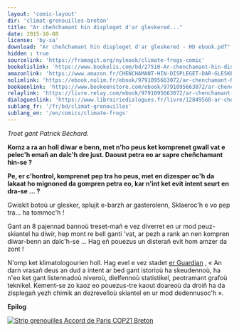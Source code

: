 ```yaml
---
layout: 'comic-layout'
dir: 'climat-grenouilles-breton'
title: "Ar cheñchamant hin displeget d'ar gleskered..."
date: 2015-10-08
license: 'by-sa'
download: "Ar cheñchamant hin displeget d'ar gleskered - HD ebook.pdf"
hidden : true
sourcelink: 'https://framagit.org/nylnook/climate-frogs-comic'
bookelislink: 'https://www.bookelis.com/bd/27510-Ar-chenchamant-hin-displeget-d-ar-gleskered.html'
amazonlink: 'https://www.amazon.fr/CHEÑCHAMANT-HIN-DISPLEGET-DAR-GLESKERED-ebook/dp/B074CCZGKB/'
nolimlink: 'https://ebook.nolim.fr/ebook/9791095663072/ar-chenchamant-hin-displeget-d-ar-gleskered-nylnook'
bookeenlink: 'https://www.bookeenstore.com/ebook/9791095663072/ar-chenchamant-hin-displeget-d-ar-gleskered-nylnook'
relaylink: 'https://livre.relay.com/ebook/9791095663072/ar-chenchamant-hin-displeget-d-ar-gleskered-nylnook'
dialogueslink: 'https://www.librairiedialogues.fr/livre/12849560-ar-chenchamant-hin-displeget-d-ar-gleskered-nylnook-nylnook'
sublang_fr: '/fr/bd/climat-grenouilles'
sublang_en: '/en/comics/climate-frogs'
---
```

*Troet gant Patrick Béchard.*

**Komz a ra an holl diwar e benn, met n'ho peus ket komprenet gwall vat e pelec'h emañ an dalc'h dre just. Daoust petra eo ar sapre cheñchamant hin-se ?**

**Pe, er c'hontrol, komprenet pep tra ho peus, met en dizesper oc'h da lakaat ho mignoned da gompren petra eo, kar n'int ket evit intent seurt en dra-se ... ?**

Gwiskit botoù ur glesker, splujit e-barzh ar gasterolenn, Sklaeroc'h e vo pep tra... ha tommoc'h !

Gant an 8 pajennad bannoù treset-mañ e vez diverret en ur mod peuz-skiantel ha diwir, hep mont re bell ganti 'vat, ar pezh a rank an nen kompren diwar-benn an dalc'h-se ... Hag eñ pouezus un disterañ evit hom amzer da zont !

N'omp ket klimatologourien holl. Hag evel e vez stadet [er Guardian](http://www.theguardian.com/sustainable-business/2015/jul/06/12-tools-for-communicating-climate-change-more-effectively) , « An darn vrasañ deus an dud a intent ar bed gant istorioù ha skeudennoù, ha n'eo ket gant listennadoù niveroù, dielfennoù statistikel, peotramant grafoù teknikel. Kement-se zo kaoz eo pouezus-tre kaout doareoù da droiñ ha da zisplegañ yezh chimik an dezrevelloù skiantel en ur mod dedennusoc'h ».

**Epilog**

[![Strip grenouilles Accord de Paris COP21 Breton](/img/blog/strip-accord-cop21-paris-breton-web.jpg)](/img/blog/strip-accord-cop21-paris-breton-web.jpg)
